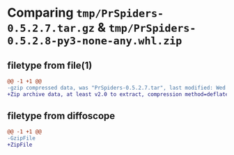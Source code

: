 # Comparing `tmp/PrSpiders-0.5.2.7.tar.gz` & `tmp/PrSpiders-0.5.2.8-py3-none-any.whl.zip`

## filetype from file(1)

```diff
@@ -1 +1 @@
-gzip compressed data, was "PrSpiders-0.5.2.7.tar", last modified: Wed Jul  5 02:49:11 2023, max compression
+Zip archive data, at least v2.0 to extract, compression method=deflate
```

## filetype from diffoscope

```diff
@@ -1 +1 @@
-GzipFile
+ZipFile
```

